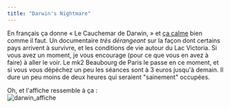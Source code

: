 ```yaml
---
title: "Darwin's Nightmare"
---
```


En français ça donne « Le Cauchemar de Darwin, » et [ça
calme](http://www.imdb.com/title/tt0424024/) bien comme il faut. Un
documentaire _très dérangeant_ sur la façon dont certains pays arrivent à
survivre, et les conditions de vie autour du Lac Victoria. Si vous avez un
moment, je vous encourage (pour ce que vous en avez à faire) à aller le voir.
Le mk2 Beaubourg de Paris le passe en ce moment, et si vous vous dépéchez un
peu les séances sont à 3 euros jusqu'à demain. Il dure un peu moins de deux
heures qui seraient "sainement" occupées.

Oh, et l'affiche ressemble à ça :  
![darwin_affiche](http://static.cyprio.net/wtf/old_pics/darwin.jpg)

